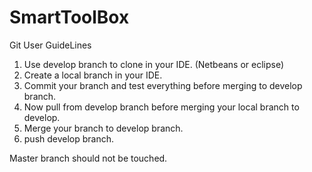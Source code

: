 # SmartToolBox
Git User GuideLines
1. Use develop branch to clone in your IDE. (Netbeans or eclipse)
2. Create a local branch in your IDE.
3. Commit your branch and test everything before merging to develop branch.
4. Now pull from develop branch before merging your local branch to develop.
5. Merge your branch to develop branch.
6. push develop branch.


Master branch should not be touched.
